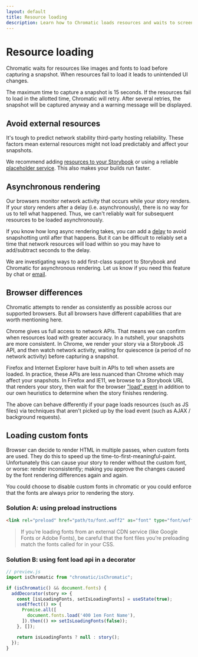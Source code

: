 ```yaml
---
layout: default
title: Resource loading
description: Learn how to Chromatic loads resources and waits to screenshot.
---
```


# Resource loading

Chromatic waits for resources like images and fonts to load before capturing a snapshot. When resources fail to load it leads to unintended UI changes.

The maximum time to capture a snapshot is 15 seconds. If the resources fail to load in the allotted time, Chromatic will retry. After several retries, the snapshot will be captured anyway and a warning message will be displayed.

## Avoid external resources

It's tough to predict network stability third-party hosting reliability. These factors mean external resources might not load predictably and affect your snapshots.

We recommend adding [resources to your Storybook](https://storybook.js.org/configurations/serving-static-files/) or using a reliable [placeholder service](https://placeholder.com/). This also makes your builds run faster.

## Asynchronous rendering

Our browsers monitor network activity that occurs while your story renders. If your story renders after a delay (i.e. asynchronously), there is no way for us to tell what happened. Thus, we can't reliably wait for subsequent resources to be loaded asynchronously.

If you know how long async rendering takes, you can add a [delay](delay) to avoid snapshotting until after that happens. But it can be difficult to reliably set a time that network resources will load within so you may have to add/subtract seconds to the delay.

We are investigating ways to add first-class support to Storybook and Chromatic for asynchronous rendering. Let us know if you need this feature by chat or [email](mailto:support@chromatic.com?Subject=Asynchronous%20Rendering).

## Browser differences

Chromatic attempts to render as consistently as possible across our supported browsers. But all browsers have different capabilities that are worth mentioning here.

Chrome gives us full access to network APIs. That means we can confirm when resources load with greater accuracy. In a nutshell, your snapshots are more consistent. In Chrome, we render your story via a Storybook JS API, and then watch network activity, waiting for quiescence (a period of no network activity) before capturing a snapshot.

Firefox and Internet Explorer have built in APIs to tell when assets are loaded. In practice, these APIs are less nuanced than Chrome which may affect your snapshots. In Firefox and IE11, we browse to a Storybook URL that renders your story, then wait for the browser ["load" event](https://developer.mozilla.org/en-US/docs/Web/API/Window/load_event) in addition to our own heuristics to determine when the story finishes rendering.

The above can behave differently if your page loads resources (such as JS files) via techniques that aren't picked up by the load event (such as AJAX / background requests).

## Loading custom fonts

Browser can decide to render HTML in multiple passes, when custom fonts are used. They do this to speed up the time-to-first-meaningful-paint.
Unfortunately this can cause your story to render without the custom font, or worse: render inconsistently; making you approve the changes caused by the font rendering differences again and again.

You could choose to disable custom fonts in chromatic or you could enforce that the fonts are always prior to rendering the story.

### Solution A: using preload instructions

```html
<link rel="preload" href="path/to/font.woff2" as="font" type="font/woff2" crossorigin="anonymous">
```

> If you’re loading fonts from an external CDN service (like Google Fonts or Adobe Fonts), be careful that the font files you’re preloading match the fonts called for in your CSS.

### Solution B: using font load api in a decorator

```js
// preview.js
import isChromatic from "chromatic/isChromatic";

if (isChromatic() && document.fonts) {
  addDecorator(story => {
    const [isLoadingFonts, setIsLoadingFonts] = useState(true);
    useEffect(() => {
      Promise.all([
        document.fonts.load('400 1em Font Name'),
      ]).then(() => setIsLoadingFonts(false));
    }, []);

    return isLoadingFonts ? null : story();
  });
}
```